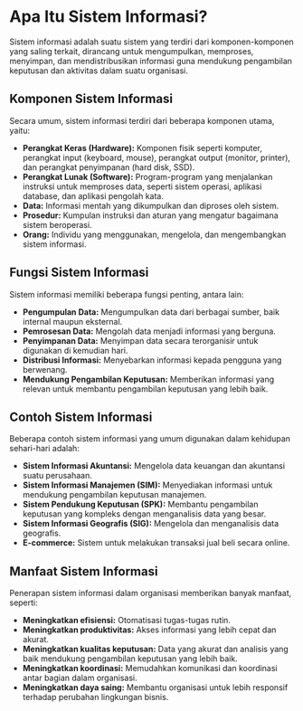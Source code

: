 # Apa Itu Sistem Informasi?

Sistem informasi adalah suatu sistem yang terdiri dari komponen-komponen yang saling terkait, dirancang untuk mengumpulkan, memproses, menyimpan, dan mendistribusikan informasi guna mendukung pengambilan keputusan dan aktivitas dalam suatu organisasi.

## Komponen Sistem Informasi

Secara umum, sistem informasi terdiri dari beberapa komponen utama, yaitu:

- **Perangkat Keras (Hardware):** Komponen fisik seperti komputer, perangkat input (keyboard, mouse), perangkat output (monitor, printer), dan perangkat penyimpanan (hard disk, SSD).
- **Perangkat Lunak (Software):** Program-program yang menjalankan instruksi untuk memproses data, seperti sistem operasi, aplikasi database, dan aplikasi pengolah kata.
- **Data:** Informasi mentah yang dikumpulkan dan diproses oleh sistem.
- **Prosedur:** Kumpulan instruksi dan aturan yang mengatur bagaimana sistem beroperasi.
- **Orang:** Individu yang menggunakan, mengelola, dan mengembangkan sistem informasi.

## Fungsi Sistem Informasi

Sistem informasi memiliki beberapa fungsi penting, antara lain:

- **Pengumpulan Data:** Mengumpulkan data dari berbagai sumber, baik internal maupun eksternal.
- **Pemrosesan Data:** Mengolah data menjadi informasi yang berguna.
- **Penyimpanan Data:** Menyimpan data secara terorganisir untuk digunakan di kemudian hari.
- **Distribusi Informasi:** Menyebarkan informasi kepada pengguna yang berwenang.
- **Mendukung Pengambilan Keputusan:** Memberikan informasi yang relevan untuk membantu pengambilan keputusan yang lebih baik.

## Contoh Sistem Informasi

Beberapa contoh sistem informasi yang umum digunakan dalam kehidupan sehari-hari adalah:

- **Sistem Informasi Akuntansi:** Mengelola data keuangan dan akuntansi suatu perusahaan.
- **Sistem Informasi Manajemen (SIM):** Menyediakan informasi untuk mendukung pengambilan keputusan manajemen.
- **Sistem Pendukung Keputusan (SPK):** Membantu pengambilan keputusan yang kompleks dengan menganalisis data yang besar.
- **Sistem Informasi Geografis (SIG):** Mengelola dan menganalisis data geografis.
- **E-commerce:** Sistem untuk melakukan transaksi jual beli secara online.

## Manfaat Sistem Informasi

Penerapan sistem informasi dalam organisasi memberikan banyak manfaat, seperti:

- **Meningkatkan efisiensi:** Otomatisasi tugas-tugas rutin.
- **Meningkatkan produktivitas:** Akses informasi yang lebih cepat dan akurat.
- **Meningkatkan kualitas keputusan:** Data yang akurat dan analisis yang baik mendukung pengambilan keputusan yang lebih baik.
- **Meningkatkan koordinasi:** Memudahkan komunikasi dan koordinasi antar bagian dalam organisasi.
- **Meningkatkan daya saing:** Membantu organisasi untuk lebih responsif terhadap perubahan lingkungan bisnis.
